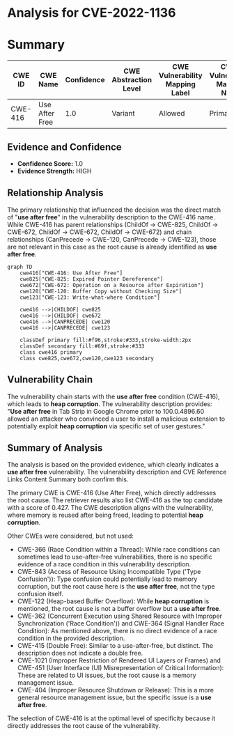 # Analysis for CVE-2022-1136

# Summary

| CWE ID | CWE Name | Confidence | CWE Abstraction Level | CWE Vulnerability Mapping Label | CWE-Vulnerability Mapping Notes |
|---|---|---|---|---|---|
| CWE-416 | Use After Free | 1.0 | Variant | Allowed | Primary CWE |

## Evidence and Confidence

*   **Confidence Score:** 1.0
*   **Evidence Strength:** HIGH

## Relationship Analysis
The primary relationship that influenced the decision was the direct match of "**use after free**" in the vulnerability description to the CWE-416 name. While CWE-416 has parent relationships (ChildOf -> CWE-825, ChildOf -> CWE-672, ChildOf -> CWE-672, ChildOf -> CWE-672) and chain relationships (CanPrecede -> CWE-120, CanPrecede -> CWE-123), those are not relevant in this case as the root cause is already identified as **use after free**.

```mermaid
graph TD
    cwe416["CWE-416: Use After Free"]
    cwe825["CWE-825: Expired Pointer Dereference"]
    cwe672["CWE-672: Operation on a Resource after Expiration"]
    cwe120["CWE-120: Buffer Copy without Checking Size"]
    cwe123["CWE-123: Write-what-where Condition"]
    
    cwe416 -->|CHILDOF| cwe825
    cwe416 -->|CHILDOF| cwe672
    cwe416 -->|CANPRECEDE| cwe120
    cwe416 -->|CANPRECEDE| cwe123
    
    classDef primary fill:#f96,stroke:#333,stroke-width:2px
    classDef secondary fill:#69f,stroke:#333
    class cwe416 primary
    class cwe825,cwe672,cwe120,cwe123 secondary
```

## Vulnerability Chain
The vulnerability chain starts with the **use after free** condition (CWE-416), which leads to **heap corruption**. The vulnerability description provides: "**Use after free** in Tab Strip in Google Chrome prior to 100.0.4896.60 allowed an attacker who convinced a user to install a malicious extension to potentially exploit **heap corruption** via specific set of user gestures."

## Summary of Analysis
The analysis is based on the provided evidence, which clearly indicates a **use after free** vulnerability. The vulnerability description and CVE Reference Links Content Summary both confirm this.

The primary CWE is CWE-416 (Use After Free), which directly addresses the root cause. The retriever results also list CWE-416 as the top candidate with a score of 0.427. The CWE description aligns with the vulnerability, where memory is reused after being freed, leading to potential **heap corruption**.

Other CWEs were considered, but not used:

*   CWE-366 (Race Condition within a Thread): While race conditions can sometimes lead to use-after-free vulnerabilities, there is no specific evidence of a race condition in this vulnerability description.
*   CWE-843 (Access of Resource Using Incompatible Type ('Type Confusion')): Type confusion could potentially lead to memory corruption, but the root cause here is the **use after free**, not the type confusion itself.
*   CWE-122 (Heap-based Buffer Overflow): While **heap corruption** is mentioned, the root cause is not a buffer overflow but a **use after free**.
*   CWE-362 (Concurrent Execution using Shared Resource with Improper Synchronization ('Race Condition')) and CWE-364 (Signal Handler Race Condition): As mentioned above, there is no direct evidence of a race condition in the provided description.
*   CWE-415 (Double Free): Similar to a use-after-free, but distinct. The description does not indicate a double free.
*   CWE-1021 (Improper Restriction of Rendered UI Layers or Frames) and CWE-451 (User Interface (UI) Misrepresentation of Critical Information): These are related to UI issues, but the root cause is a memory management issue.
*   CWE-404 (Improper Resource Shutdown or Release): This is a more general resource management issue, but the specific issue is a **use after free**.

The selection of CWE-416 is at the optimal level of specificity because it directly addresses the root cause of the vulnerability.